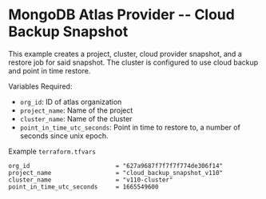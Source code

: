# MongoDB Atlas Provider -- Cloud Backup Snapshot
This example creates a project, cluster, cloud provider snapshot, and a restore job for said snapshot. The cluster is configured to use cloud backup and point in time restore.

Variables Required:
- `org_id`: ID of atlas organization
- `project_name`: Name of the project
- `cluster_name`: Name of the cluster
- `point_in_time_utc_seconds`: Point in time to restore to, a number of seconds since unix epoch.

Example `terraform.tfvars`
```
org_id                        = "627a9687f7f7f7f774de306f14"
project_name                  = "cloud_backup_snapshot_v110"
cluster_name                  = "v110-cluster"
point_in_time_utc_seconds     = 1665549600
```